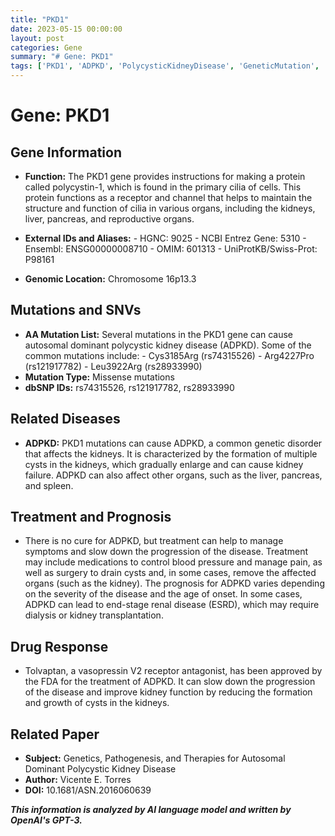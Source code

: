 ```yaml
---
title: "PKD1"
date: 2023-05-15 00:00:00
layout: post
categories: Gene
summary: "# Gene: PKD1"
tags: ['PKD1', 'ADPKD', 'PolycysticKidneyDisease', 'GeneticMutation', 'Tolvaptan', 'KidneyFailure', 'CystFormation', 'VasopressinAntagonist']
---
```


# Gene: PKD1

## Gene Information

- **Function:** The PKD1 gene provides instructions for making a protein called polycystin-1, which is found in the primary cilia of cells. This protein functions as a receptor and channel that helps to maintain the structure and function of cilia in various organs, including the kidneys, liver, pancreas, and reproductive organs.

- **External IDs and Aliases:**
      - HGNC: 9025
      - NCBI Entrez Gene: 5310
      - Ensembl: ENSG00000008710
      - OMIM: 601313
      - UniProtKB/Swiss-Prot: P98161

- **Genomic Location:** Chromosome 16p13.3

## Mutations and SNVs

- **AA Mutation List:** Several mutations in the PKD1 gene can cause autosomal dominant polycystic kidney disease (ADPKD). Some of the common mutations include:
      - Cys3185Arg (rs74315526)
      - Arg4227Pro (rs121917782)
      - Leu3922Arg (rs28933990)
- **Mutation Type:** Missense mutations
- **dbSNP IDs:** rs74315526, rs121917782, rs28933990 

## Related Diseases
- **ADPKD:** PKD1 mutations can cause ADPKD, a common genetic disorder that affects the kidneys. It is characterized by the formation of multiple cysts in the kidneys, which gradually enlarge and can cause kidney failure. ADPKD can also affect other organs, such as the liver, pancreas, and spleen.

## Treatment and Prognosis
- There is no cure for ADPKD, but treatment can help to manage symptoms and slow down the progression of the disease. Treatment may include medications to control blood pressure and manage pain, as well as surgery to drain cysts and, in some cases, remove the affected organs (such as the kidney). The prognosis for ADPKD varies depending on the severity of the disease and the age of onset. In some cases, ADPKD can lead to end-stage renal disease (ESRD), which may require dialysis or kidney transplantation.

## Drug Response
- Tolvaptan, a vasopressin V2 receptor antagonist, has been approved by the FDA for the treatment of ADPKD. It can slow down the progression of the disease and improve kidney function by reducing the formation and growth of cysts in the kidneys.

## Related Paper
- **Subject:** Genetics, Pathogenesis, and Therapies for Autosomal Dominant Polycystic Kidney Disease
- **Author:** Vicente E. Torres
- **DOI:** 10.1681/ASN.2016060639

**_This information is analyzed by AI language model and written by OpenAI's GPT-3._**
